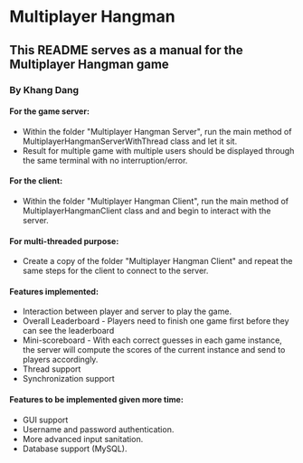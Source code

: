 # Multiplayer Hangman
## This README serves as a manual for the Multiplayer Hangman game
### By Khang Dang

#### For the game server:
- Within the folder "Multiplayer Hangman Server", run the main method of MultiplayerHangmanServerWithThread class and let it sit.
- Result for multiple game with multiple users should be displayed through the same terminal with no interruption/error.

#### For the client:
- Within the folder "Multiplayer Hangman Client", run the main method of MultiplayerHangmanClient class and and begin to interact with the server.

#### For multi-threaded purpose:
- Create a copy of the folder "Multiplayer Hangman Client" and repeat the same steps for the client to connect to the server.


#### Features implemented:
- Interaction between player and server to play the game.
- Overall Leaderboard - Players need to finish one game first before they can see the leaderboard
- Mini-scoreboard - With each correct guesses in each game instance, the server will compute the scores of the current instance and send to players accordingly.
- Thread support
- Synchronization support

#### Features to be implemented given more time:
- GUI support
- Username and password authentication.
- More advanced input sanitation.
- Database support (MySQL).

